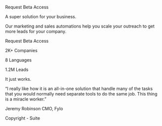   Request Beta Access

  A super solution for your business.

  Our marketing and sales automations help you scale your outreach to 
  get more leads for your company. 

  Request Beta Access

  2K+
  Companies

  8
  Languages

  1.2M
  Leads

  It just works.

  “I really like how it is an all-in-one solution that handle many of 
  the tasks that you would normally need separate tools to do the same 
  job. This thing is a miracle worker.”

  Jeremy Robinson
  CMO, Fylo

  Copyright - Suite